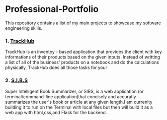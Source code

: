 # Professional-Portfolio

This repository contains a list of my main projects to showcase my software engineering skills.

### 1. <a href = "https://github.com/MediBoss/TrackHub" >TrackHub </a> 

TrackHub is an inventoy - based application that provides the client with key informations of their products based on the given inputs. Instead of writting a list of all of the business' products on a notebook and do the calculations physically, TrackHub does all those tasks for you!

### 2. <a href = "https://github.com/MediBoss/SIBS" >S.I.B.S</a> 
Super Intelligent Book Summarizer, or SIBS, is a web application (or terminal/command-line application)that concisely and accuratly summarizes the user's book or article at any given length.I am currenlty building it to run on the Terminal with local files but then will build it as a web app with html,css,and Flask for the backend.



